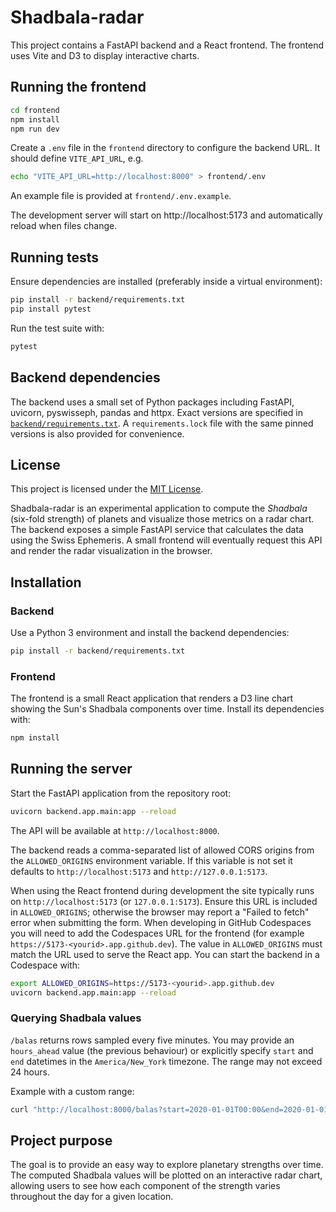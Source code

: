 # Shadbala-radar

This project contains a FastAPI backend and a React frontend. The frontend uses Vite and D3 to display interactive charts.

## Running the frontend

```bash
cd frontend
npm install
npm run dev
```

Create a `.env` file in the `frontend` directory to configure the backend URL. It should define `VITE_API_URL`, e.g.

```bash
echo "VITE_API_URL=http://localhost:8000" > frontend/.env
```

An example file is provided at `frontend/.env.example`.

The development server will start on http://localhost:5173 and automatically reload when files change.

## Running tests

Ensure dependencies are installed (preferably inside a virtual environment):

```bash
pip install -r backend/requirements.txt
pip install pytest
```

Run the test suite with:

```bash
pytest
```

## Backend dependencies

The backend uses a small set of Python packages including FastAPI, uvicorn,
pyswisseph, pandas and httpx. Exact versions are specified in
[`backend/requirements.txt`](backend/requirements.txt). A `requirements.lock`
file with the same pinned versions is also provided for convenience.

## License

This project is licensed under the [MIT License](LICENSE).

Shadbala-radar is an experimental application to compute the *Shadbala* (six-fold strength) of planets and visualize those metrics on a radar chart. The backend exposes a simple FastAPI service that calculates the data using the Swiss Ephemeris. A small frontend will eventually request this API and render the radar visualization in the browser.

## Installation

### Backend

Use a Python 3 environment and install the backend dependencies:

```bash
pip install -r backend/requirements.txt
```

### Frontend

The frontend is a small React application that renders a D3 line chart showing the Sun's Shadbala components over time. Install its dependencies with:

```bash
npm install
```

## Running the server

Start the FastAPI application from the repository root:

```bash
uvicorn backend.app.main:app --reload
```

The API will be available at `http://localhost:8000`.

The backend reads a comma-separated list of allowed CORS origins from the
`ALLOWED_ORIGINS` environment variable. If this variable is not set it
defaults to `http://localhost:5173` and `http://127.0.0.1:5173`.

When using the React frontend during development the site typically runs on
`http://localhost:5173` (or `127.0.0.1:5173`). Ensure this URL is included in
`ALLOWED_ORIGINS`; otherwise the browser may report a "Failed to fetch" error
when submitting the form. When developing in GitHub Codespaces you will need to
add the Codespaces URL for the frontend (for example
`https://5173-<yourid>.app.github.dev`). The value in `ALLOWED_ORIGINS` must
match the URL used to serve the React app. You can start the backend in a
Codespace with:

```bash
export ALLOWED_ORIGINS=https://5173-<yourid>.app.github.dev
uvicorn backend.app.main:app --reload
```

### Querying Shadbala values

`/balas` returns rows sampled every five minutes. You may provide an
`hours_ahead` value (the previous behaviour) or explicitly specify `start` and
`end` datetimes in the `America/New_York` timezone. The range may not exceed 24
hours.

Example with a custom range:

```bash
curl "http://localhost:8000/balas?start=2020-01-01T00:00&end=2020-01-01T01:00&lat=37.7749&lon=-122.4194"
```

## Project purpose

The goal is to provide an easy way to explore planetary strengths over time. The computed Shadbala values will be plotted on an interactive radar chart, allowing users to see how each component of the strength varies throughout the day for a given location.


